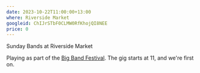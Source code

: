 ```yaml
---
date: 2023-10-22T11:00:00+13:00
where: Riverside Market
googleid: ChIJrSTbF0CLMW0RfKhojQI8NEE
price: 0
---
```

Sunday Bands at Riverside Market

Playing as part of the [Big Band Festival](https://www.chchbigbandfest.com/plan-your-festival/riverside-market-sat-szg4a). The gig starts at 11, and we're first on.

